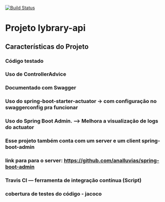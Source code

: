 [![Build Status](https://app.travis-ci.com/analluvias/library_api.svg?token=QakQNFzRNRnVuBjrLTyf&branch=main)](https://app.travis-ci.com/analluvias/library_api)

# Projeto lybrary-api #

## Características do Projeto ##

### Código testado ###
### Uso de ControllerAdvice ###
### Documentado com Swagger ###
### Uso do spring-boot-starter-actuator -> com configuração no swaggerconfig pra funcionar ###
### Uso do Spring Boot Admin. —> Melhora a visualização de logs do actuator ###
### Esse projeto também conta com um server e um client spring-boot-admin ###
### link para para o server: https://github.com/analluvias/spring-boot-admin ###
### Travis CI — ferramenta de integração contínua (Script) ###
### cobertura de testes do código - jacoco ###